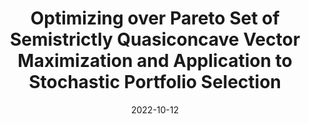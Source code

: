 ---
title: "Optimizing over Pareto Set of Semistrictly Quasiconcave Vector Maximization and Application to Stochastic Portfolio Selection"
collection: publications
permalink: /publication/p013_optim
date: 2022-10-12
venue: 'Journal of Industrial and Management Optimization'
link: 'https://www.aimsciences.org/article/doi/10.3934/jimo.2022029'
citation: 'Vuong Nguyen and Thang Tran. 2022. &quot;Optimizing over Pareto set of semistrictly quasiconcave vector maximization and application to stochastic portfolio selection.&quot; <i>Journal of Industrial and Management Optimization</i>, 19(3): 1999-2019. doi: 10.3934/jimo.2022029'
---